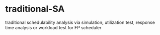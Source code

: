 # traditional-SA
traditional schedulability analysis via simulation, utilization test, response time analysis or workload test for FP scheduler
